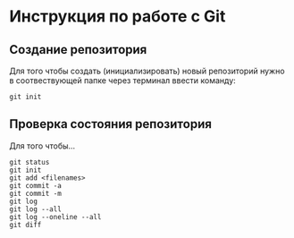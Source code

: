 # **Инструкция по работе с Git**

## Создание репозитория 
Для того чтобы создать (инициализировать) новый репозиторий нужно в соотвествующей папке через терминал ввести команду:

    git init

## Проверка состояния репозитория

Для того чтобы...

    git status
    git init
    git add <filenames>
    git commit -a
    git commit -m
    git log
    git log --all
    git log --oneline --all
    git diff 